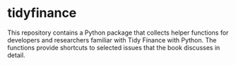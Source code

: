 # tidyfinance
This repository contains a Python package that collects helper functions for developers and researchers familiar with Tidy Finance with Python. The functions provide shortcuts to selected issues that the book discusses in detail.
